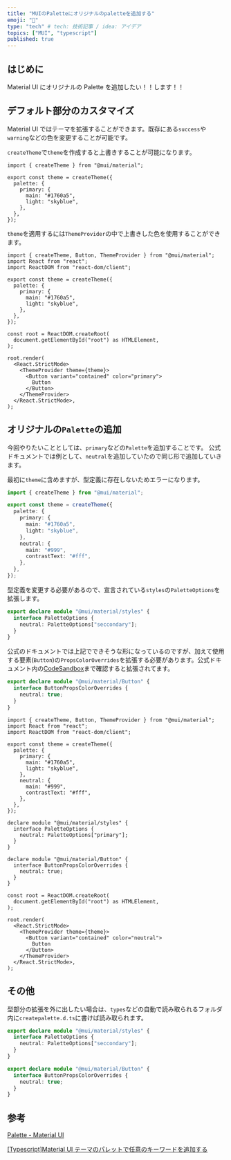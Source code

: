 ```yaml
---
title: "MUIのPaletteにオリジナルのpaletteを追加する"
emoji: "🐥"
type: "tech" # tech: 技術記事 / idea: アイデア
topics: ["MUI", "typescript"]
published: true
---
```


## はじめに

Material UI にオリジナルの Palette を追加したい！！します！！

## デフォルト部分のカスタマイズ

Material UI ではテーマを拡張することができます。既存にある`success`や`warning`などの色を変更することが可能です。

`createTheme`で`theme`を作成すると上書きすることが可能になります。

```ts:index.tsx
import { createTheme } from "@mui/material";

export const theme = createTheme({
  palette: {
    primary: {
      main: "#1760a5",
      light: "skyblue",
    },
  },
});
```

`theme`を適用するには`ThemeProvider`の中で上書きした色を使用することができます。

```tsx:index.tsx
import { createTheme, Button, ThemeProvider } from "@mui/material";
import React from "react";
import ReactDOM from "react-dom/client";

export const theme = createTheme({
  palette: {
    primary: {
      main: "#1760a5",
      light: "skyblue",
    },
  },
});

const root = ReactDOM.createRoot(
  document.getElementById("root") as HTMLElement,
);

root.render(
  <React.StrictMode>
    <ThemeProvider theme={theme}>
      <Button variant="contained" color="primary">
        Button
      </Button>
    </ThemeProvider>
  </React.StrictMode>,
);
```

## オリジナルの`Palette`の追加

今回やりたいこととしては、`primary`などの`Palette`を追加することです。
公式ドキュメントでは例として、`neutral`を追加していたので同じ形で追加していきます。

最初に`theme`に含めますが、型定義に存在しないためエラーになります。

```ts:index.ts
import { createTheme } from "@mui/material";

export const theme = createTheme({
  palette: {
    primary: {
      main: "#1760a5",
      light: "skyblue",
    },
    neutral: {
      main: "#999",
      contrastText: "#fff",
    },
  },
});
```

型定義を変更する必要があるので、宣言されている`styles`の`PaletteOptions`を拡張します。

```ts
export declare module "@mui/material/styles" {
  interface PaletteOptions {
    neutral: PaletteOptions["seccondary"];
  }
}
```

公式のドキュメントでは上記でできそうな形になっているのですが、加えて使用する要素(`Button`)の`PropsColorOverrides`を拡張する必要があります。公式ドキュメント内の[CodeSandbox](https://codesandbox.io/s/ywmg2y?file=/demo.tsx)まで確認すると拡張されてます。

```ts:index.ts
export declare module "@mui/material/Button" {
  interface ButtonPropsColorOverrides {
    neutral: true;
  }
}
```

```ts:index.tsx
import { createTheme, Button, ThemeProvider } from "@mui/material";
import React from "react";
import ReactDOM from "react-dom/client";

export const theme = createTheme({
  palette: {
    primary: {
      main: "#1760a5",
      light: "skyblue",
    },
    neutral: {
      main: "#999",
      contrastText: "#fff",
    },
  },
});

declare module "@mui/material/styles" {
  interface PaletteOptions {
    neutral: PaletteOptions["primary"];
  }
}

declare module "@mui/material/Button" {
  interface ButtonPropsColorOverrides {
    neutral: true;
  }
}

const root = ReactDOM.createRoot(
  document.getElementById("root") as HTMLElement,
);

root.render(
  <React.StrictMode>
    <ThemeProvider theme={theme}>
      <Button variant="contained" color="neutral">
        Button
      </Button>
    </ThemeProvider>
  </React.StrictMode>,
);
```

## その他

型部分の拡張を外に出したい場合は、`types`などの自動で読み取られるフォルダ内に`createpalette.d.ts`に書けば読み取られます。

```ts:types/createPalette.d.ts
export declare module "@mui/material/styles" {
  interface PaletteOptions {
    neutral: PaletteOptions["seccondary"];
  }
}

export declare module "@mui/material/Button" {
  interface ButtonPropsColorOverrides {
    neutral: true;
  }
}
```

## 参考

[Palette - Material UI](https://mui.com/material-ui/customization/palette/)

[[Typescript]Material UI テーマのパレットで任意のキーワードを追加する](https://zenn.dev/tttela/articles/c197e2567f31130dd8e1)
